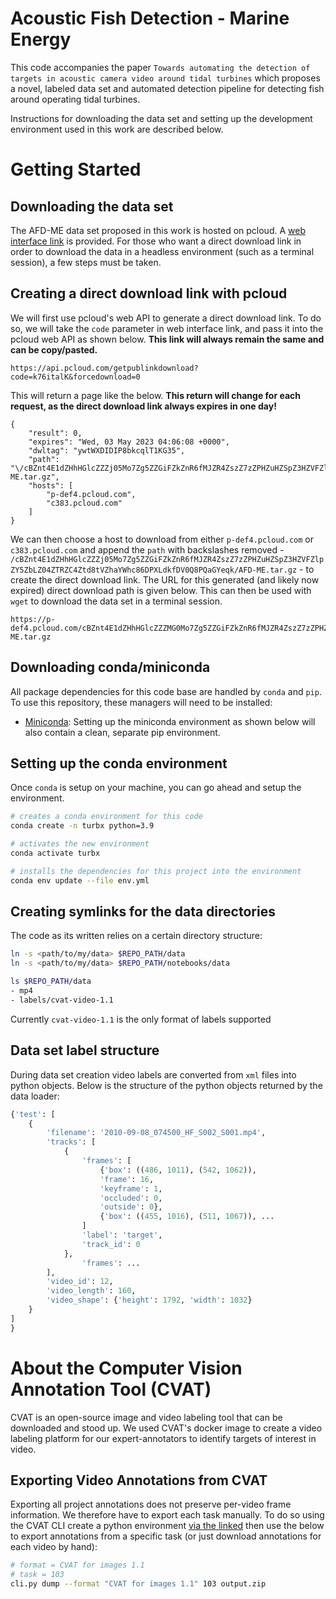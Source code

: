 
# Acoustic Fish Detection - Marine Energy

This code accompanies the paper `Towards automating the detection of targets in acoustic camera video around tidal turbines` which proposes a novel, labeled data set and automated detection pipeline for detecting fish around operating tidal turbines.

Instructions for downloading the data set and setting up the development environment used in this work are described below.

# Getting Started

## Downloading the data set

The AFD-ME data set proposed in this work is hosted on pcloud. A [web interface link](https://u.pcloud.link/publink/show?code=k76italK) is provided. For those who want a direct download link in order to download the data in a headless environment (such as a terminal session), a few steps must be taken.

## Creating a direct download link with pcloud

We will first use pcloud's web API to generate a direct download link. To do so, we will take the `code` parameter in web interface link, and pass it into the pcloud web API as shown below. **This link will always remain the same and can be copy/pasted.**
```
https://api.pcloud.com/getpublinkdownload?code=k76italK&forcedownload=0
```
This will return a page like the below. **This return will change for each request, as the direct download link always expires in one day!**
```
{
	"result": 0,
	"expires": "Wed, 03 May 2023 04:06:08 +0000",
	"dwltag": "ywtWXDIDIP8bkcqlT1KG35",
	"path": "\/cBZnt4E1dZHhHGlcZZZj05Mo7Zg5ZZGiFZkZnR6fMJZR4ZszZ7zZPHZuHZSpZ3HZVFZlpZY5ZbLZ04ZTRZC4Ztd8tVZhaYWhc86DPXLdkfDV0Q8PQaGYeqk\/AFD-ME.tar.gz",
	"hosts": [
		"p-def4.pcloud.com",
		"c383.pcloud.com"
	]
}
```
We can then choose a host to download from either `p-def4.pcloud.com` or `c383.pcloud.com` and append the `path` with backslashes removed - `/cBZnt4E1dZHhHGlcZZZj05Mo7Zg5ZZGiFZkZnR6fMJZR4ZszZ7zZPHZuHZSpZ3HZVFZlpZY5ZbLZ04ZTRZC4Ztd8tVZhaYWhc86DPXLdkfDV0Q8PQaGYeqk/AFD-ME.tar.gz` - to create the direct download link. The URL for this generated (and likely now expired) direct download path is given below. This can then be used with `wget` to download the data set in a terminal session.
```
https://p-def4.pcloud.com/cBZnt4E1dZHhHGlcZZZMG0Mo7Zg5ZZGiFZkZnR6fMJZR4ZszZ7zZPHZuHZSpZ3HZVFZlpZY5ZbLZ04ZTRZC4Ztd8tVZ6wcSuxqImyBvBT1so6vuBLEV23UX/AFD-ME.tar.gz
```

## Downloading conda/miniconda

All package dependencies for this code base are handled by `conda` and `pip`. To use this repository, these managers will need to be installed:

- [Miniconda](https://docs.conda.io/en/latest/miniconda.html): Setting up the miniconda environment as shown below will also contain a clean, separate pip environment.

## Setting up the conda environment

Once `conda` is setup on your machine, you can go ahead and setup the environment.

``` bash
# creates a conda environment for this code
conda create -n turbx python=3.9

# activates the new environment
conda activate turbx

# installs the dependencies for this project into the environment
conda env update --file env.yml
```

## Creating symlinks for the data directories

The code as its written relies on a certain directory structure: 

``` bash
ln -s <path/to/my/data> $REPO_PATH/data
ln -s <path/to/my/data> $REPO_PATH/notebooks/data
```

``` bash
ls $REPO_PATH/data
- mp4
- labels/cvat-video-1.1
```
Currently `cvat-video-1.1` is the only format of labels supported

## Data set label structure

During data set creation video labels are converted from `xml` files into python objects. Below is the structure of the python objects returned by the data loader:

``` python
{'test': [
    {
        'filename': '2010-09-08_074500_HF_S002_S001.mp4',
        'tracks': [
            {
                'frames': [
                    {'box': ((486, 1011), (542, 1062)),
                    'frame': 16,
                    'keyframe': 1,
                    'occluded': 0,
                    'outside': 0},
                    {'box': ((455, 1016), (511, 1067)), ...
                ]
                'label': 'target',
                'track_id': 0
            },
                'frames': ...
        ],
        'video_id': 12,
        'video_length': 160,
        'video_shape': {'height': 1792, 'width': 1032}
    }
]
} 
```

# About the Computer Vision Annotation Tool (CVAT)

CVAT is an open-source image and video labeling tool that can be downloaded and stood up. We used CVAT's docker image to create a video labeling platform for our expert-annotators to identify targets of interest in video.

## Exporting Video Annotations from CVAT

Exporting all project annotations does not preserve per-video frame information. We therefore have to export each task manually. To do so using the CVAT CLI create a python environment [via the linked](https://openvinotoolkit.github.io/cvat/docs/manual/advanced/cli/#usage) then use the below to export annotations from a specific task (or just download annotations for each video by hand):

``` bash
# format = CVAT for images 1.1
# task = 103
cli.py dump --format "CVAT for images 1.1" 103 output.zip
```
